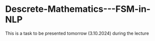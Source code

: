 # Descrete-Mathematics---FSM-in-NLP
This is a task to be presented tomorrow (3.10.2024) during the lecture
